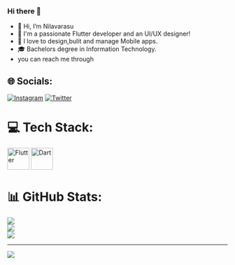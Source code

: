 ### Hi there 👋

- 👋 Hi, I’m Nilavarasu
- 👀 I'm a passionate Flutter developer and an UI/UX designer!
- 💞️ I love to design,bulit and manage Mobile apps.
- 🎓 Bachelors degree in Information Technology. 
- you can reach me through
  


## 🌐 Socials:
[![Instagram](https://img.shields.io/badge/Instagram-%23E4405F.svg?logo=Instagram&logoColor=white)](https://instagram.com/nilvez_popzz) [![Twitter](https://img.shields.io/badge/Twitter-%231DA1F2.svg?logo=Twitter&logoColor=white)](https://twitter.com/Nilavarasu7) 

# 💻 Tech Stack:

<p align="left">
  <img src="https://upload.wikimedia.org/wikipedia/commons/thumb/7/79/Flutter_logo.svg/2048px-Flutter_logo.svg.png" width="50" height="50" alt="Flutter" /> 
  <img src="https://upload.wikimedia.org/wikipedia/commons/thumb/7/7e/Dart-logo.png/640px-Dart-logo.png" width="50" height="50" alt="Dart" /> 
</p>

# 📊 GitHub Stats:
![](https://github-readme-stats.vercel.app/api?username=Nilav2608&theme=radical&hide_border=true&include_all_commits=false&count_private=false)<br/>
![](https://github-readme-streak-stats.herokuapp.com/?user=Nilav2608&theme=radical&hide_border=true)<br/>
![](https://github-readme-stats.vercel.app/api/top-langs/?username=Nilav2608&theme=radical&hide_border=true&include_all_commits=false&count_private=false&layout=compact)

---
[![](https://visitcount.itsvg.in/api?id=Nilavarasu2608&icon=0&color=0)](https://visitcount.itsvg.in)





